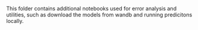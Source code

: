 This folder contains additional notebooks used for error analysis and utilities, such as download the models from wandb and running predicitons locally.